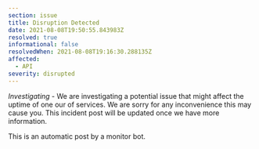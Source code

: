 ```yaml
---
section: issue
title: Disruption Detected
date: 2021-08-08T19:50:55.843983Z
resolved: true
informational: false
resolvedWhen: 2021-08-08T19:16:30.288135Z
affected:
  - API
severity: disrupted
---
```

*Investigating* - We are investigating a potential issue that might affect the uptime of one our of services. We are sorry for any inconvenience this may cause you. This incident post will be updated once we have more information.

This is an automatic post by a monitor bot.
        